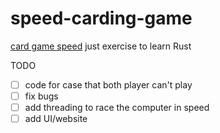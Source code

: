 # speed-carding-game

[card game speed](https://cardgames.app/speed/howtoplay.html)
just exercise to learn Rust

TODO

- [ ] code for case that both player can't play
- [ ] fix bugs
- [ ] add threading to race the computer in speed
- [ ] add UI/website
